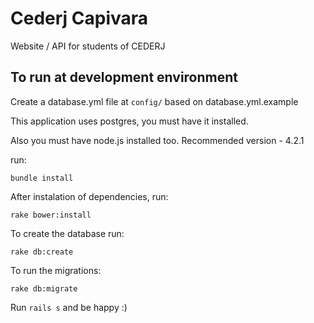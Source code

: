 
# Cederj Capivara

Website / API for students of CEDERJ

## To run at development environment

Create a database.yml file at `config/` based on database.yml.example

This application uses postgres, you must have it installed.

Also you must have node.js installed too. Recommended version - 4.2.1

run:

```
bundle install
```

After instalation of dependencies, run:

```
rake bower:install
```

To create the database run:

```
rake db:create
```

To run the migrations: 

```
rake db:migrate
```

Run `rails s` and be happy :)